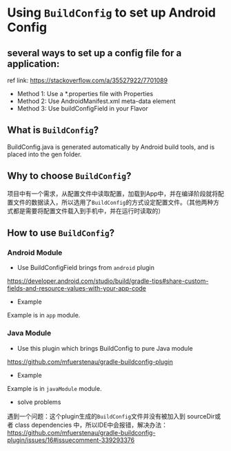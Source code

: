 # Using `BuildConfig` to set up Android Config

## several ways to set up a config file for a application:

ref link: https://stackoverflow.com/a/35527922/7701089

* Method 1: Use a *.properties file with Properties
* Method 2: Use AndroidManifest.xml meta-data element
* Method 3: Use buildConfigField in your Flavor

## What is `BuildConfig`?

BuildConfig.java is generated automatically by Android build tools, and is placed into the gen folder.

## Why to choose `BuildConfig`?

项目中有一个需求，从配置文件中读取配置，加载到App中，并在编译阶段就将配置文件的数据读入，所以选用了`BuildConfig`的方式设定配置文件。（其他两种方式都是需要将配置文件载入到手机中，并在运行时读取的）

## How to use `BuildConfig`?
### Android Module

* Use BuildConfigField brings from `android` plugin

https://developer.android.com/studio/build/gradle-tips#share-custom-fields-and-resource-values-with-your-app-code

* Example

Example is in `app` module.

### Java Module

* Use this plugin which brings BuildConfig to pure Java module

https://github.com/mfuerstenau/gradle-buildconfig-plugin

* Example

Example is in `javaModule` module.

* solve problems

遇到一个问题：这个plugin生成的`BuildConfig`文件并没有被加入到 sourceDir或者 class dependencies 中，所以IDE中会报错，解决办法：
https://github.com/mfuerstenau/gradle-buildconfig-plugin/issues/16#issuecomment-339293376